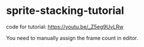 # sprite-stacking-tutorial

code for tutorial: https://youtu.be/_Z5eg9UvLRw

You need to manually assign the frame count in editor.
